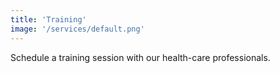 ```yaml
---
title: 'Training'
image: '/services/default.png'
---
```


Schedule a training session with our health-care professionals.
